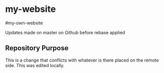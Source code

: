 # my-website
#my-own-website

Updates made on master on Github before rebase applied

## Repository Purpose 
This is a change that conflicts with 
whatever is there placed on the remote
side. This was edited locally.
